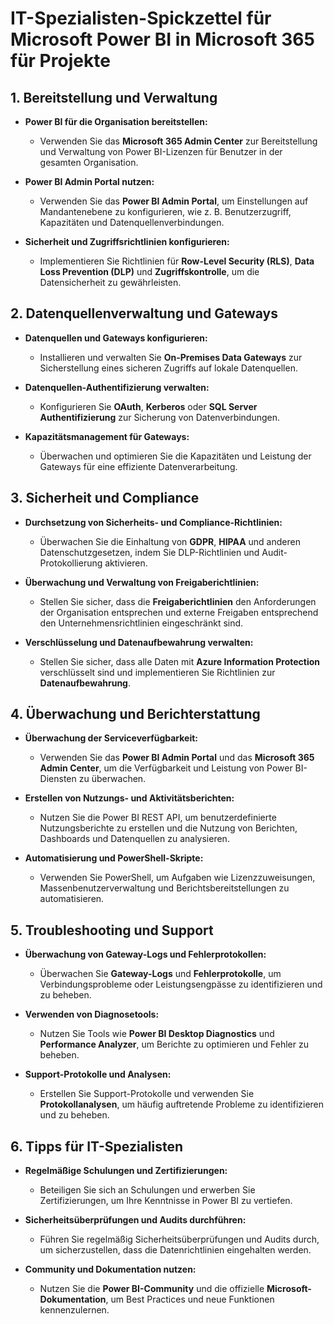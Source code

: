 # IT-Spezialisten-Spickzettel für Microsoft Power BI in Microsoft 365 für Projekte



## 1. Bereitstellung und Verwaltung

- **Power BI für die Organisation bereitstellen:**
  - Verwenden Sie das **Microsoft 365 Admin Center** zur Bereitstellung und Verwaltung von Power BI-Lizenzen für Benutzer in der gesamten Organisation.

- **Power BI Admin Portal nutzen:**
  - Verwenden Sie das **Power BI Admin Portal**, um Einstellungen auf Mandantenebene zu konfigurieren, wie z. B. Benutzerzugriff, Kapazitäten und Datenquellenverbindungen.

- **Sicherheit und Zugriffsrichtlinien konfigurieren:**
  - Implementieren Sie Richtlinien für **Row-Level Security (RLS)**, **Data Loss Prevention (DLP)** und **Zugriffskontrolle**, um die Datensicherheit zu gewährleisten.

## 2. Datenquellenverwaltung und Gateways

- **Datenquellen und Gateways konfigurieren:**
  - Installieren und verwalten Sie **On-Premises Data Gateways** zur Sicherstellung eines sicheren Zugriffs auf lokale Datenquellen.

- **Datenquellen-Authentifizierung verwalten:**
  - Konfigurieren Sie **OAuth**, **Kerberos** oder **SQL Server Authentifizierung** zur Sicherung von Datenverbindungen.

- **Kapazitätsmanagement für Gateways:**
  - Überwachen und optimieren Sie die Kapazitäten und Leistung der Gateways für eine effiziente Datenverarbeitung.

## 3. Sicherheit und Compliance

- **Durchsetzung von Sicherheits- und Compliance-Richtlinien:**
  - Überwachen Sie die Einhaltung von **GDPR**, **HIPAA** und anderen Datenschutzgesetzen, indem Sie DLP-Richtlinien und Audit-Protokollierung aktivieren.

- **Überwachung und Verwaltung von Freigaberichtlinien:**
  - Stellen Sie sicher, dass die **Freigaberichtlinien** den Anforderungen der Organisation entsprechen und externe Freigaben entsprechend den Unternehmensrichtlinien eingeschränkt sind.

- **Verschlüsselung und Datenaufbewahrung verwalten:**
  - Stellen Sie sicher, dass alle Daten mit **Azure Information Protection** verschlüsselt sind und implementieren Sie Richtlinien zur **Datenaufbewahrung**.

## 4. Überwachung und Berichterstattung

- **Überwachung der Serviceverfügbarkeit:**
  - Verwenden Sie das **Power BI Admin Portal** und das **Microsoft 365 Admin Center**, um die Verfügbarkeit und Leistung von Power BI-Diensten zu überwachen.

- **Erstellen von Nutzungs- und Aktivitätsberichten:**
  - Nutzen Sie die Power BI REST API, um benutzerdefinierte Nutzungsberichte zu erstellen und die Nutzung von Berichten, Dashboards und Datenquellen zu analysieren.

- **Automatisierung und PowerShell-Skripte:**
  - Verwenden Sie PowerShell, um Aufgaben wie Lizenzzuweisungen, Massenbenutzerverwaltung und Berichtsbereitstellungen zu automatisieren.

## 5. Troubleshooting und Support

- **Überwachung von Gateway-Logs und Fehlerprotokollen:**
  - Überwachen Sie **Gateway-Logs** und **Fehlerprotokolle**, um Verbindungsprobleme oder Leistungsengpässe zu identifizieren und zu beheben.

- **Verwenden von Diagnosetools:**
  - Nutzen Sie Tools wie **Power BI Desktop Diagnostics** und **Performance Analyzer**, um Berichte zu optimieren und Fehler zu beheben.

- **Support-Protokolle und Analysen:**
  - Erstellen Sie Support-Protokolle und verwenden Sie **Protokollanalysen**, um häufig auftretende Probleme zu identifizieren und zu beheben.

## 6. Tipps für IT-Spezialisten

- **Regelmäßige Schulungen und Zertifizierungen:**
  - Beteiligen Sie sich an Schulungen und erwerben Sie Zertifizierungen, um Ihre Kenntnisse in Power BI zu vertiefen.

- **Sicherheitsüberprüfungen und Audits durchführen:**
  - Führen Sie regelmäßig Sicherheitsüberprüfungen und Audits durch, um sicherzustellen, dass die Datenrichtlinien eingehalten werden.

- **Community und Dokumentation nutzen:**
  - Nutzen Sie die **Power BI-Community** und die offizielle **Microsoft-Dokumentation**, um Best Practices und neue Funktionen kennenzulernen.
